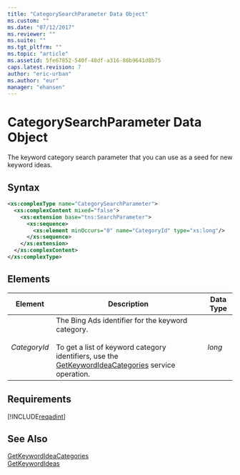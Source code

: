 ```yaml
---
title: "CategorySearchParameter Data Object"
ms.custom: ""
ms.date: "07/12/2017"
ms.reviewer: ""
ms.suite: ""
ms.tgt_pltfrm: ""
ms.topic: "article"
ms.assetid: 5fe67852-540f-48df-a316-86b9641d8b75
caps.latest.revision: 7
author: "eric-urban"
ms.author: "eur"
manager: "ehansen"
---
```

# CategorySearchParameter Data Object
The keyword category search parameter that you can use as a seed for new keyword ideas.

## Syntax

```xml
<xs:complexType name="CategorySearchParameter">
  <xs:complexContent mixed="false">
    <xs:extension base="tns:SearchParameter">
      <xs:sequence>
        <xs:element minOccurs="0" name="CategoryId" type="xs:long"/>
      </xs:sequence>
    </xs:extension>
  </xs:complexContent>
</xs:complexType>
```

## <a name="Elements"></a>Elements

|Element|Description|Data Type|
|-----------|---------------|-------------|
|*CategoryId*|The Bing Ads identifier for the keyword category.<br/><br/>To get a list of keyword category identifiers, use the [GetKeywordIdeaCategories](../adinsight-api/getkeywordideacategories-service-operation.md) service operation.|*long*|

## Requirements
[!INCLUDE[reqadint](../adinsight-api/includes/reqadint.md)]
## See Also
[GetKeywordIdeaCategories](../adinsight-api/getkeywordideacategories-service-operation.md)  
[GetKeywordIdeas](../adinsight-api/getkeywordideas-service-operation.md)  
